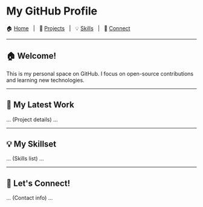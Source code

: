 # My GitHub Profile

<!-- Emojis as "tabs" -->
🏠 [Home](#home) &nbsp; | &nbsp; 🚀 [Projects](#projects) &nbsp; | &nbsp; 💡 [Skills](#skills) &nbsp; | &nbsp; 💬 [Connect](#connect)

---

## <a name="home"></a>🏠 Welcome!

This is my personal space on GitHub. I focus on open-source contributions and learning new technologies.

---

## <a name="projects"></a>🚀 My Latest Work

... (Project details) ...

---

## <a name="skills"></a>💡 My Skillset

... (Skills list) ...

---

## <a name="connect"></a>💬 Let's Connect!

... (Contact info) ...
